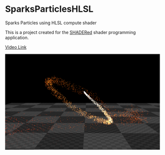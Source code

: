 # SparksParticlesHLSL
 Sparks Particles using HLSL compute shader

This is a project created for the [SHADERed](https://shadered.org/) shader programming application. 

[Video Link](https://youtu.be/IiujTSV4xI0)

<img src="documentation/Image01.png" title="Preview Image">

